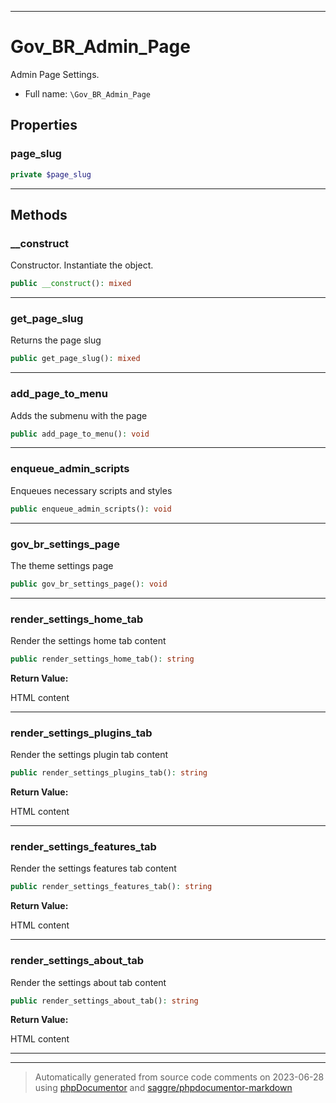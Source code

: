 ***

# Gov_BR_Admin_Page

Admin Page Settings.



* Full name: `\Gov_BR_Admin_Page`



## Properties


### page_slug



```php
private $page_slug
```






***

## Methods


### __construct

Constructor. Instantiate the object.

```php
public __construct(): mixed
```











***

### get_page_slug

Returns the page slug

```php
public get_page_slug(): mixed
```











***

### add_page_to_menu

Adds the submenu with the page

```php
public add_page_to_menu(): void
```











***

### enqueue_admin_scripts

Enqueues necessary scripts and styles

```php
public enqueue_admin_scripts(): void
```











***

### gov_br_settings_page

The theme settings page

```php
public gov_br_settings_page(): void
```











***

### render_settings_home_tab

Render the settings home tab content

```php
public render_settings_home_tab(): string
```









**Return Value:**

HTML content



***

### render_settings_plugins_tab

Render the settings plugin tab content

```php
public render_settings_plugins_tab(): string
```









**Return Value:**

HTML content



***

### render_settings_features_tab

Render the settings features tab content

```php
public render_settings_features_tab(): string
```









**Return Value:**

HTML content



***

### render_settings_about_tab

Render the settings about tab content

```php
public render_settings_about_tab(): string
```









**Return Value:**

HTML content



***


***
> Automatically generated from source code comments on 2023-06-28 using [phpDocumentor](http://www.phpdoc.org/) and [saggre/phpdocumentor-markdown](https://github.com/Saggre/phpDocumentor-markdown)
